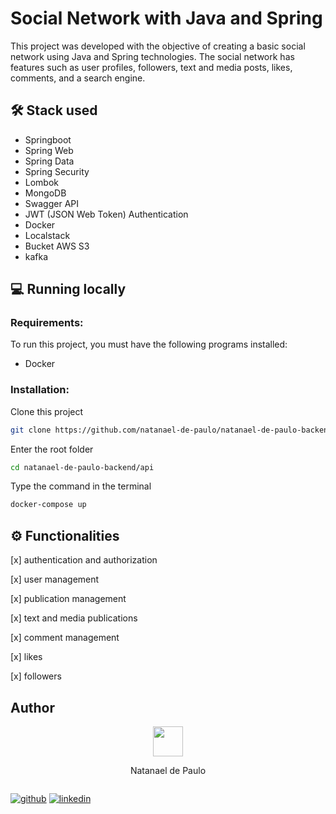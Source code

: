 # Social Network with Java and Spring
 
This project was developed with the objective of creating a basic social network using Java and Spring technologies. The social network has features such as user profiles, followers, text and media posts, likes, comments, and a search engine.

## 🛠 Stack used

- Springboot
- Spring Web
- Spring Data
- Spring Security
- Lombok
- MongoDB
- Swagger API
- JWT (JSON Web Token) Authentication
- Docker
- Localstack
- Bucket AWS S3
- kafka

## 💻 Running locally
### Requirements:
To run this project, you must have the following programs installed:
- Docker
### Installation:
Clone this project
```bash
git clone https://github.com/natanael-de-paulo/natanael-de-paulo-backend.git
```
Enter the root folder 
```bash 
cd natanael-de-paulo-backend/api
```
Type the command in the terminal 
```bash 
docker-compose up
```


## ⚙ Functionalities

[x] authentication and authorization

[x] user management

[x] publication management

[x] text and media publications

[x] comment management

[x] likes

[x] followers

## Author

<div style="display: flex; flex-direction: column; align-items: center;">
  
  <img src="https://avatars.githubusercontent.com/u/93483868?v=4" width="48" height="48">
  
  <span>Natanael de Paulo </span>
</div>

[![github](https://img.shields.io/badge/github-000?style=for-the-badge&logo=github&logoColor=white)](https://github.com/natanael-de-paulo/)
[![linkedin](https://img.shields.io/badge/linkedin-0A66C2?style=for-the-badge&logo=linkedin&logoColor=white)](https://www.linkedin.com/in/natanael-de-paulo/)

